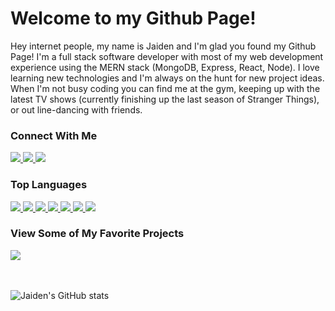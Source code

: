 # Welcome to my Github Page!
Hey internet people, my name is Jaiden and I'm glad you found my Github Page! I'm a full stack software developer with most of my web development experience using the MERN stack (MongoDB, Express, React, Node). I love learning new technologies and I'm always on the hunt for new project ideas. When I'm not busy coding you can find me at the gym, keeping up with the latest TV shows (currently finishing up the last season of Stranger Things), or out line-dancing with friends.

### Connect With Me
<a href="mailto:jaidenhodson1013@gmail.com">
  <img src="https://img.shields.io/badge/Gmail-D14836?style=for-the-badge&logo=gmail&logoColor=white">
</a> 

<a href="https://www.linkedin.com/in/jaiden-hodson-4a4b70227/">
  <img src="https://img.shields.io/badge/LinkedIn-0077B5?style=for-the-badge&logo=linkedin&logoColor=white">
</a>

<a href="https://medium.com/@PvtGandalf">
  <img src="https://img.shields.io/badge/Medium-1d1d1d?style=for-the-badge&logo=medium&logoColor=white">
</a>

### Top Languages
<a href="https://reactjs.org/">
  <img src="https://img.shields.io/badge/React-20232A?style=for-the-badge&logo=react&logoColor=61DAFB">
</a>

<a href="https://developer.mozilla.org/en-US/docs/Web/javascript">
  <img src="https://img.shields.io/badge/JavaScript-F7DF1E?style=for-the-badge&logo=javascript&logoColor=black">
</a>

<a href="https://developer.mozilla.org/en-US/docs/Web/HTML">
  <img src="https://img.shields.io/badge/HTML5-E34F26?style=for-the-badge&logo=html5&logoColor=white">
</a>

<a href="https://developer.mozilla.org/en-US/docs/Web/CSS">
  <img src="https://img.shields.io/badge/CSS3-1572B6?style=for-the-badge&logo=css3&logoColor=white">
</a>

<a href="https://www.mongodb.com/docs/">
  <img src="https://img.shields.io/badge/MongoDB-4baf4f?style=for-the-badge&logo=mongodb&logoColor=61DAFB">
</a>

<a href="http://expressjs.com/">
  <img src="https://img.shields.io/badge/Express-323230?style=for-the-badge&logo=express&logoColor=61DAFB">
</a>

<a href="https://nodejs.org/en/docs/">
  <img src="https://img.shields.io/badge/Node-43853D?style=for-the-badge&logo=node.js&logoColor=white">
</a>

### View Some of My Favorite Projects
<a href="https://github.com/PvtGandalf/pvtgandalf.github.io">
  <img src="https://img.shields.io/badge/Github-4183C4?style=for-the-badge&logo=github&logoColor=white">
</a>


<br><br/>
![Jaiden's GitHub stats](https://github-readme-stats.vercel.app/api?username=PvtGandalf&show_icons=true&theme=dark)
